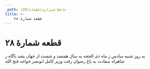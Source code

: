 ```yaml
---
_path: /حافظ-شیرازی/قطعات/28
title: >-
    قطعه شمارهٔ ۲۸
---
```

# قطعه شمارهٔ ۲۸

به روز شنبه سادس ز ماه ذی الحجه
به سال هفتصد و شصت از جهان بشد ناگاه
ز شاهراه سعادت به باغ رضوان رفت
وزیر کامل ابونصر خواجه فتح الله
